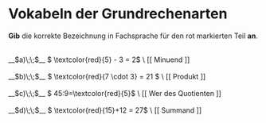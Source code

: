 <!--
version:  0.0.1

language: de

@style
main > *:not(:last-child) {
  margin-bottom: 3rem;
}

input {
    text-align: center;
}

.flex-container {
    display: flex;
    flex-wrap: wrap;
    align-items: stretch;
    gap: 20px;
}

.flex-child {
    flex: 1;
    min-width: 350px;
    margin-right: 20px;
}

@media (max-width: 400px) {
    .flex-child {
        flex: 100%;
        margin-right: 0;
    }
}
@end

formula: \carry   \textcolor{red}{\scriptsize #1}
formula: \digit   \rlap{\carry{#1}}\phantom{#2}#2
formula: \permil  \text{‰}

import: https://raw.githubusercontent.com/LiaTemplates/Tikz-Jax/main/README.md

script: https://cdn.jsdelivr.net/gh/LiaTemplates/Tikz-Jax@main/dist/index.js


tags: Vokabeln, sehr leicht, sehr niedrig, Angeben

comment: Kannst du in vorliegenden Gleichung den mit rot markierten Bereich mit der Fachsprache richtig benennen?

author: Martin Lommatzsch

-->




# Vokabeln der Grundrechenarten

**Gib** die korrekte Bezeichnung in Fachsprache für den rot markierten Teil **an**.

<section class="flex-container">

<div class="flex-child">
<br>
__$a)\;\;$__ $ \textcolor{red}{5} - 3 = 2$ \
[[    Minuend         ]]
<br>
</div>
<div class="flex-child">
<br>
__$b)\;\;$__ $ \textcolor{red}{7 \cdot 3} = 21 $ \
[[    Produkt         ]]
<br>
</div>
<div class="flex-child">
<br>
__$c)\;\;$__ $ 45:9=\textcolor{red}{5}$ \
[[ Wer des Quotienten ]]

</div>
<div class="flex-child">
<br>
__$d)\;\;$__ $ \textcolor{red}{15}+12 = 27$ \
[[      Summand       ]]

</div>
</section>
<br>
<br>
<br>
<br>

